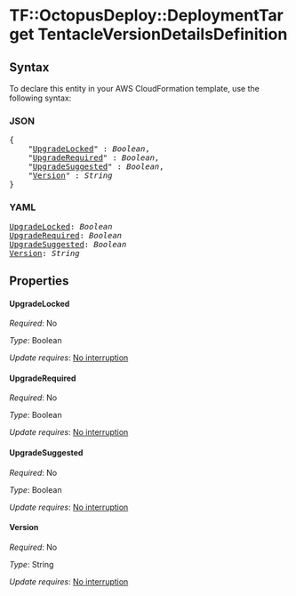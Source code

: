 # TF::OctopusDeploy::DeploymentTarget TentacleVersionDetailsDefinition

## Syntax

To declare this entity in your AWS CloudFormation template, use the following syntax:

### JSON

<pre>
{
    "<a href="#upgradelocked" title="UpgradeLocked">UpgradeLocked</a>" : <i>Boolean</i>,
    "<a href="#upgraderequired" title="UpgradeRequired">UpgradeRequired</a>" : <i>Boolean</i>,
    "<a href="#upgradesuggested" title="UpgradeSuggested">UpgradeSuggested</a>" : <i>Boolean</i>,
    "<a href="#version" title="Version">Version</a>" : <i>String</i>
}
</pre>

### YAML

<pre>
<a href="#upgradelocked" title="UpgradeLocked">UpgradeLocked</a>: <i>Boolean</i>
<a href="#upgraderequired" title="UpgradeRequired">UpgradeRequired</a>: <i>Boolean</i>
<a href="#upgradesuggested" title="UpgradeSuggested">UpgradeSuggested</a>: <i>Boolean</i>
<a href="#version" title="Version">Version</a>: <i>String</i>
</pre>

## Properties

#### UpgradeLocked

_Required_: No

_Type_: Boolean

_Update requires_: [No interruption](https://docs.aws.amazon.com/AWSCloudFormation/latest/UserGuide/using-cfn-updating-stacks-update-behaviors.html#update-no-interrupt)

#### UpgradeRequired

_Required_: No

_Type_: Boolean

_Update requires_: [No interruption](https://docs.aws.amazon.com/AWSCloudFormation/latest/UserGuide/using-cfn-updating-stacks-update-behaviors.html#update-no-interrupt)

#### UpgradeSuggested

_Required_: No

_Type_: Boolean

_Update requires_: [No interruption](https://docs.aws.amazon.com/AWSCloudFormation/latest/UserGuide/using-cfn-updating-stacks-update-behaviors.html#update-no-interrupt)

#### Version

_Required_: No

_Type_: String

_Update requires_: [No interruption](https://docs.aws.amazon.com/AWSCloudFormation/latest/UserGuide/using-cfn-updating-stacks-update-behaviors.html#update-no-interrupt)

